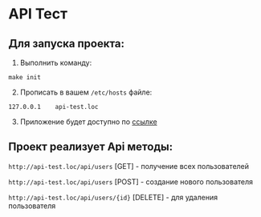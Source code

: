 # API Тест   


## Для запуска проекта:

1. Выполнить команду:

``` make init ```

2. Прописать в вашем  ``` /etc/hosts ``` файле:

``` 127.0.0.1    api-test.loc ```

3. Приложение будет доступно по [ссылке](http://lab-net.loc/api "http://api-test.loc/api") 


## Проект реализует Api методы:


   ``` http://api-test.loc/api/users ```        [GET]      - получение всех пользователей

   ``` http://api-test.loc/api/users ```       [POST]     - создание нового пользователя 

   ``` http://api-test.loc/api/users/{id} ```   [DELETE]   - для удаления пользователя



